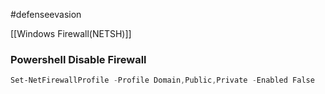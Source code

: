 #defenseevasion 

[[Windows Firewall(NETSH)]]

### Powershell Disable Firewall

```powershell
Set-NetFirewallProfile -Profile Domain,Public,Private -Enabled False
```

